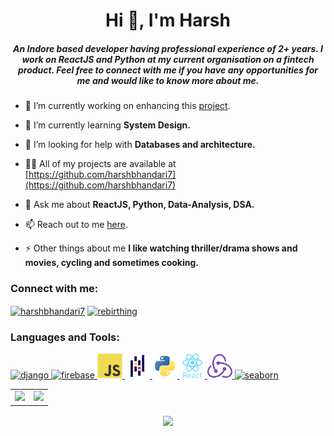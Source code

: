 <h1 align="center">Hi 👋, I'm Harsh</h1>
<h5 align="center">An Indore based developer having professional experience of 2+ years. I work on ReactJS and Python at my current organisation on a fintech product. Feel free to connect with me if you have any opportunities for me and would like to know more about me.</h5>

- 🔭 I’m currently working on enhancing this [project](https://github.com/harshbhandari7/scrapped-mf-details).

- 🌱 I’m currently learning **System Design.**

- 🤝 I’m looking for help with **Databases and architecture.**

- 👨‍💻 All of my projects are available at [https://github.com/harshbhandari7](https://github.com/harshbhandari7)

- 💬 Ask me about **ReactJS, Python, Data-Analysis, DSA.**

- 📫 Reach out to me [here](mailto:harshbhandari32@gmail.com).

- ⚡ Other things about me **I like watching thriller/drama shows and movies, cycling and sometimes cooking.**

<h3 align="left">Connect with me:</h3>
<p align="left">
<a href="https://linkedin.com/in/harshbhandari7" target="blank"><img align="center" src="https://raw.githubusercontent.com/rahuldkjain/github-profile-readme-generator/master/src/images/icons/Social/linked-in-alt.svg" alt="harshbhandari7" height="30" width="40" /></a>
<a href="https://www.leetcode.com/rebirthing" target="blank"><img align="center" src="https://raw.githubusercontent.com/rahuldkjain/github-profile-readme-generator/master/src/images/icons/Social/leet-code.svg" alt="rebirthing" height="30" width="40" /></a>
</p>

<h3 align="left">Languages and Tools:</h3>
<p align="left"> <a href="https://www.djangoproject.com/" target="_blank" rel="noreferrer"> <img src="https://cdn.worldvectorlogo.com/logos/django.svg" alt="django" width="40" height="40"/> </a> <a href="https://firebase.google.com/" target="_blank" rel="noreferrer"> <img src="https://www.vectorlogo.zone/logos/firebase/firebase-icon.svg" alt="firebase" width="40" height="40"/> </a> <a href="https://developer.mozilla.org/en-US/docs/Web/JavaScript" target="_blank" rel="noreferrer"> <img src="https://raw.githubusercontent.com/devicons/devicon/master/icons/javascript/javascript-original.svg" alt="javascript" width="40" height="40"/> </a> <a href="https://pandas.pydata.org/" target="_blank" rel="noreferrer"> <img src="https://raw.githubusercontent.com/devicons/devicon/2ae2a900d2f041da66e950e4d48052658d850630/icons/pandas/pandas-original.svg" alt="pandas" width="40" height="40"/> </a> <a href="https://www.python.org" target="_blank" rel="noreferrer"> <img src="https://raw.githubusercontent.com/devicons/devicon/master/icons/python/python-original.svg" alt="python" width="40" height="40"/> </a> <a href="https://reactjs.org/" target="_blank" rel="noreferrer"> <img src="https://raw.githubusercontent.com/devicons/devicon/master/icons/react/react-original-wordmark.svg" alt="react" width="40" height="40"/> </a> <a href="https://redux.js.org" target="_blank" rel="noreferrer"> <img src="https://raw.githubusercontent.com/devicons/devicon/master/icons/redux/redux-original.svg" alt="redux" width="40" height="40"/> </a> <a href="https://seaborn.pydata.org/" target="_blank" rel="noreferrer"> <img src="https://seaborn.pydata.org/_images/logo-mark-lightbg.svg" alt="seaborn" width="40" height="40"/> </a> </p>

<table>
<tr>
<td>
<img src="https://github-readme-stats.vercel.app/api?username=harshbhandari7&include_all_commits=true&count_private=true&show_icons=true&line_height=20&theme=midnight-purple"/>
<td><img src="https://github-readme-stats.vercel.app/api/top-langs?username=harshbhandari7&show_icons=true&locale=en&layout=compact&theme=midnight-purple" />
</td>
</tr>
</table>
<p align="center">
<img align="center" src="https://github-readme-streak-stats.herokuapp.com/?user=harshbhandari7&theme=midnight-purple" />
</p>
